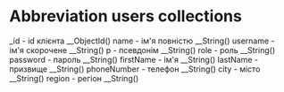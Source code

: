 # Abbreviation users collections

\_id - id клієнта \_\_ObjectId()
name - ім'я повністю \_\_String()
username - ім'я скорочене \_\_String()
p - псевдонім \_\_String()
role - роль \_\_String()
password - пароль \_\_String()
firstName - ім'я \_\_String()
lastName - призвище \_\_String()
phoneNumber - телефон \_\_String()
city - місто \_\_String()
region - регіон \_\_String()

